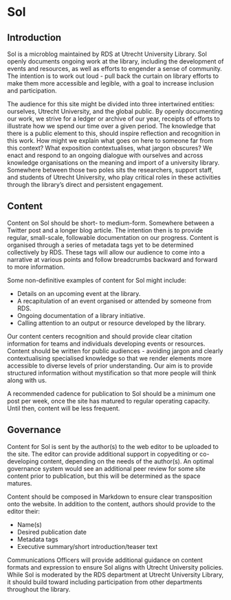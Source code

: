 # Sol
## Introduction

Sol is a microblog maintained by RDS at Utrecht University Library. Sol openly documents ongoing work at the library, including the development of events and resources, as well as efforts to engender a sense of community. The intention is to work out loud - pull back the curtain on library efforts to make them more accessible and legible, with a goal to increase inclusion and participation. 

The audience for this site might be divided into three intertwined entities: ourselves, Utrecht University, and the global public. By openly documenting our work, we strive for a ledger or archive of our year, receipts of efforts to illustrate how we spend our time over a given period. The knowledge that there is a public element to this, should inspire reflection and recognition in this work. How might we explain what goes on here to someone far from this context? What exposition contextualises, what jargon obscures? We enact and respond to an ongoing dialogue with ourselves and across knowledge organisations on the meaning and import of a university library. Somewhere between those two poles sits the researchers, support staff, and students of Utrecht University, who play critical roles in these activities through the library’s direct and persistent engagement.
## Content

Content on Sol should be short- to medium-form. Somewhere between a Twitter post and a longer blog article. The intention then is to provide regular, small-scale, followable documentation on our progress. Content is organised through a series of metadata tags yet to be determined collectively by RDS. These tags will allow our audience to come into a narrative at various points and follow breadcrumbs backward and forward to more information. 

Some non-definitive examples of content for Sol might include:

- Details on an upcoming event at the library.
- A recapitulation of an event organised or attended by someone from RDS.
- Ongoing documentation of a library initiative.
- Calling attention to an output or resource developed by the library.

Our content centers recognition and should provide clear citation information for teams and individuals developing events or resources. Content should be written for public audiences - avoiding jargon and clearly contextualising specialised knowledge so that we render elements more accessible to diverse levels of prior understanding. Our aim is to provide structured information without mystification so that more people will think along with us. 

A recommended cadence for publication to Sol should be a minimum one post per week, once the site has matured to regular operating capacity. Until then, content will be less frequent.
## Governance
Content for Sol is sent by the author(s) to the web editor to be uploaded to the site. The editor can provide additional support in copyediting or co-developing content, depending on the needs of the author(s). An optimal governance system would see an additional peer review for some site content prior to publication, but this will be determined as the space matures. 

Content should be composed in Markdown to ensure clear transposition onto the website. In addition to the content, authors should provide to the editor their:

- Name(s)
- Desired publication date
- Metadata tags
- Executive summary/short introduction/teaser text

Communications Officers will provide additional guidance on content formats and expression to ensure Sol aligns with Utrecht University policies. While Sol is moderated by the RDS department at Utrecht University Library, it should build toward including participation from other departments throughout the library. 

